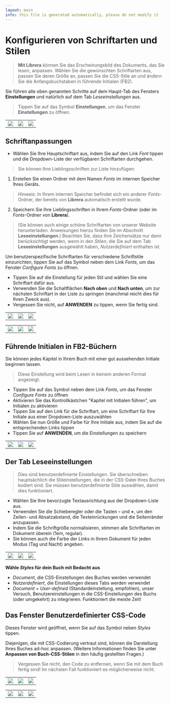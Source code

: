 ```yaml
---
layout: main
info: this file is generated automatically, please do not modify it
---
```


# Konfigurieren von Schriftarten und Stilen

> **Mit Librera** können Sie das Erscheinungsbild des Dokuments, das Sie lesen, anpassen. Wählen Sie die gewünschten Schriftarten aus, passen Sie deren Größe an, passen Sie die CSS-Stile an und ändern Sie die Anfangsbuchstaben in führende Initialen (FB2).

Sie führen alle oben genannten Schritte auf dem Haupt-Tab des Fensters **Einstellungen** und natürlich auf dem Tab _Leseeinstellungen_ aus.


> Tippen Sie auf das Symbol **Einstellungen**, um das Fenster **Einstellungen** zu öffnen.

||||
|-|-|-|
|![](1.jpg)|![](2.jpg)|![](3.jpg)|

## Schriftanpassungen

* Wählen Sie Ihre Hauptschriftart aus, indem Sie auf den Link _Font_ tippen und die Dropdown-Liste der verfügbaren Schriftarten durchgehen.

> Sie können Ihre Lieblingsschriften zur Liste hinzufügen:
1. Erstellen Sie einen Ordner mit dem Namen _Fonts_ im internen Speicher Ihres Geräts.
> Hinweis: In Ihrem internen Speicher befindet sich ein anderer _Fonts_-Ordner, der bereits von **Librera** automatisch erstellt wurde.
2. Speichern Sie Ihre Lieblingsschriften in Ihrem _Fonts_-Ordner (oder im _Fonts_-Ordner von **Librera**).
> (Sie können auch einige schöne Schriftarten von unserer Website herunterladen. Anweisungen hierzu finden Sie im Abschnitt **Leseeinstellungen**.)
> Beachten Sie, dass Ihre Zeichensätze nur dann berücksichtigt werden, wenn in den _Stilen_, die Sie auf dem Tab **Leseeinstellungen** ausgewählt haben, _Nutzerdefiniert_ enthalten ist.

Um benutzerspezifische Schriftarten für verschiedene Schriftstile einzurichten, tippen Sie auf das Symbol neben dem Link _Fonts_, um das Fenster _Configure Fonts_ zu öffnen.

* Tippen Sie auf die Einstellung für jeden Stil und wählen Sie eine Schriftart dafür aus.
* Verwenden Sie die Schaltflächen **Nach oben** und **Nach unten**, um zur nächsten Schriftart in der Liste zu springen (manchmal reicht dies für Ihren Zweck aus).
* Vergessen Sie nicht, auf **ANWENDEN** zu tippen, wenn Sie fertig sind.

||||
|-|-|-|
|![](23.jpg)|![](4.jpg)|![](5.jpg)|

||||
|-|-|-|
|![](6.jpg)|![](42.jpg)|![](43.jpg)|

## Führende Initialen in FB2-Büchern

Sie können jedes Kapitel in Ihrem Buch mit einer gut aussehenden Initiale beginnen lassen.
 
> Diese Einstellung wird beim Lesen in keinem anderen Format angezeigt.

* Tippen Sie auf das Symbol neben dem Link _Fonts_, um das Fenster _Configure Fonts_ zu öffnen
* Aktivieren Sie das Kontrollkästchen &quot;Kapitel mit Initialen führen&quot;, um Initialen zu aktivieren
* Tippen Sie auf den Link für die Schriftart, um eine Schriftart für Ihre Initiale aus einer Dropdown-Liste auszuwählen
* Wählen Sie nun Größe und Farbe für Ihre Initiale aus, indem Sie auf die entsprechenden Links tippen
* Tippen Sie auf **ANWENDEN**, um die Einstellungen zu speichern

||||
|-|-|-|
|![](19.jpg)|![](20.jpg)|![](22.jpg)|


## Der Tab **Leseeinstellungen**

> Dies sind benutzerdefinierte Einstellungen. Sie überschreiben hauptsächlich die Stileinstellungen, die in der CSS-Datei Ihres Buches kodiert sind. Sie müssen benutzerdefinierte Stile auswählen, damit dies funktioniert.

* Wählen Sie Ihre bevorzugte Textausrichtung aus der Dropdown-Liste aus.
* Verwenden Sie die Schieberegler oder die Tasten **-** und **+**, um den Zeilen- und Absatzabstand, die Texteinrückungen und die Seitenränder anzupassen.
* Indem Sie die Schriftgröße normalisieren, stimmen alle Schriftarten im Dokument überein (1em, regular).
* Sie können auch die Farbe der Links in Ihrem Dokument für jeden Modus (Tag und Nacht) angeben.

||||
|-|-|-|
|![](8.jpg)|![](9.jpg)|![](10.jpg)|

**Wähle _Styles_ für dein Buch mit Bedacht aus**

* _Document_, die CSS-Einstellungen des Buches werden verwendet
* _Nutzerdefiniert_, die Einstellungen dieses Tabs werden verwendet
* _Document + User-defined_ (Standardeinstellung, empfohlen), unser Versuch, Benutzereinstellungen in die CSS-Einstellungen des Buchs (oder umgekehrt) zu integrieren. Funktioniert die meiste Zeit!

## Das Fenster **Benutzerdefinierter CSS-Code**

Dieses Fenster wird geöffnet, wenn Sie auf das Symbol neben _Styles_ tippen.

Diejenigen, die mit CSS-Codierung vertraut sind, können die Darstellung Ihres Buches ad-hoc anpassen. (Weitere Informationen finden Sie unter **Anpassen von Buch-CSS-Stilen** in den häufig gestellten Fragen.)

> Vergessen Sie nicht, den Code zu entfernen, wenn Sie mit dem Buch fertig sind! Im nächsten Fall funktioniert es möglicherweise nicht.

||||
|-|-|-|
|![](11.jpg)|![](12.jpg)|![](13.jpg)|

||||
|-|-|-|
|![](14.jpg)|![](15.jpg)|![](16.jpg)|
